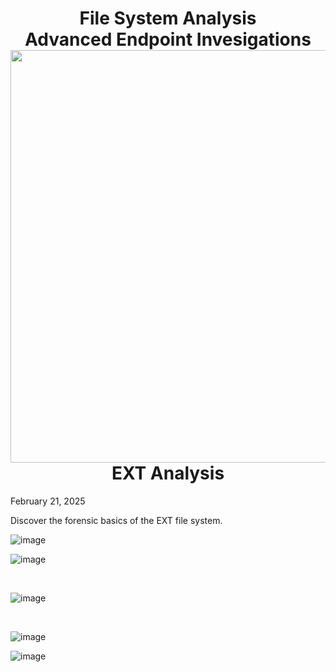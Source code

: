 <h1 align="center">File System Analysis<br>Advanced Endpoint Invesigations<img width="660px" src="https://github.com/user-attachments/assets/f460f04d-b05c-4d92-b163-df92c854009e"><br>EXT Analysis</h1>

<p>February 21, 2025</p>
<p>Discover the forensic basics of the EXT file system.</p>

![image](https://github.com/user-attachments/assets/517c0ebd-c0f5-462d-b495-512f73896b19)


![image](https://github.com/user-attachments/assets/f141c308-e931-4571-9d28-85e02e6f859d)


<br>

![image](https://github.com/user-attachments/assets/a70590be-c29b-4eed-910f-6f775600a17b)


<br>

![image](https://github.com/user-attachments/assets/6ce46f7a-6fc7-46f5-9777-e36dd50db647)


![image](https://github.com/user-attachments/assets/d2a7ac4c-d41f-42c8-b611-f0c262d79c95)
